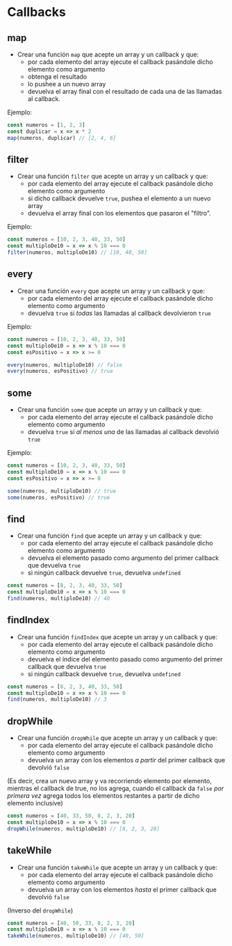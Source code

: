 # Callbacks

## map

* Crear una función `map` que acepte un array y un callback y que: 
    - por cada elemento del array ejecute el callback pasándole dicho elemento como argumento 
    - obtenga el resultado
    - lo pushee a un nuevo array
    - devuelva el array final con el resultado de cada una de las llamadas al callback. 
  
Ejemplo:

```javascript
const numeros = [1, 2, 3]
const duplicar = x => x * 2
map(numeros, duplicar) // [2, 4, 6]
```

## filter

* Crear una función `filter` que acepte un array y un callback y que: 
    - por cada elemento del array ejecute el callback pasándole dicho elemento como argumento 
    - si dicho callback devuelve `true`, pushea el elemento a un nuevo array
    - devuelva el array final con los elementos que pasaron el "filtro". 
  
Ejemplo:

```javascript
const numeros = [10, 2, 3, 40, 33, 50]
const multiploDe10 = x => x % 10 === 0
filter(numeros, multiploDe10) // [10, 40, 50]
```


## every

* Crear una función `every` que acepte un array y un callback y que: 
    - por cada elemento del array ejecute el callback pasándole dicho elemento como argumento 
    - devuelva `true` si *todas* las llamadas al callback devolvieron `true`
    
Ejemplo:

```javascript
const numeros = [10, 2, 3, 40, 33, 50]
const multiploDe10 = x => x % 10 === 0
const esPositivo = x => x >= 0

every(numeros, multiploDe10) // false
every(numeros, esPositivo) // true
```

## some

* Crear una función `some` que acepte un array y un callback y que: 
    - por cada elemento del array ejecute el callback pasándole dicho elemento como argumento 
    - devuelva `true` si *al menos una* de las llamadas al callback devolvió `true`
    
Ejemplo:

```javascript
const numeros = [10, 2, 3, 40, 33, 50]
const multiploDe10 = x => x % 10 === 0
const esPositivo = x => x >= 0

some(numeros, multiploDe10) // true
some(numeros, esPositivo) // true
```

## find

* Crear una función `find` que acepte un array y un callback y que: 
    - por cada elemento del array ejecute el callback pasándole dicho elemento como argumento 
    - devuelva el elemento pasado como argumento del primer callback que devuelva `true`
    - si ningún callback devuelve `true`, devuelva `undefined`

```javascript
const numeros = [8, 2, 3, 40, 33, 50]
const multiploDe10 = x => x % 10 === 0
find(numeros, multiploDe10) // 40
```

## findIndex

* Crear una función `findIndex` que acepte un array y un callback y que: 
    - por cada elemento del array ejecute el callback pasándole dicho elemento como argumento 
    - devuelva el índice del elemento pasado como argumento del primer callback que devuelva `true`
    - si ningún callback devuelve `true`, devuelva `undefined`

```javascript
const numeros = [8, 2, 3, 40, 33, 50]
const multiploDe10 = x => x % 10 === 0
find(numeros, multiploDe10) // 3
```

## dropWhile

* Crear una función `dropWhile` que acepte un array y un callback y que: 
    - por cada elemento del array ejecute el callback pasándole dicho elemento como argumento 
    - devuelva un array con los elementos *a partir* del primer callback que devolvió `false`

(Es decir, crea un nuevo array y va recorriendo elemento por elemento, mientras el callback de true, no los agrega, cuando el callback da `false` *por primera vez* agrega todos los elementos restantes a partir de dicho elemento inclusive)

```javascript
const numeros = [40, 33, 50, 8, 2, 3, 20]
const multiploDe10 = x => x % 10 === 0
dropWhile(numeros, multiploDe10) // [8, 2, 3, 20]
```

## takeWhile

* Crear una función `takeWhile` que acepte un array y un callback y que: 
    - por cada elemento del array ejecute el callback pasándole dicho elemento como argumento 
    - devuelva un array con los elementos *hasta* el primer callback que devolvió `false`

(Inverso del `dropWhile`)

```javascript
const numeros = [40, 50, 33, 8, 2, 3, 20]
const multiploDe10 = x => x % 10 === 0
takeWhile(numeros, multiploDe10) // [40, 50]
```